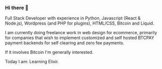 ### Hi there 👋

<!--
**wild-kard/wild-kard** is a ✨ _special_ ✨ repository because its `README.md` (this file) appears on your GitHub profile.

Here are some ideas to get you started:

- 🔭 I’m currently working on ...
- 🌱 I’m currently learning ...
- 👯 I’m looking to collaborate on ...
- 🤔 I’m looking for help with ...
- 💬 Ask me about ...
- 📫 How to reach me: ...
- 😄 Pronouns: ...
- ⚡ Fun fact: ...
-->

Full Stack Developer with experience in Python, Javascript (React & Node.js), Wordpress (and PHP for plugins), HTML/CSS, Bitcoin and Liquid. 

I am currently doing freelance work in web design for ecommerce, primarily for companies that wish to implement customized and self hosted BTCPAY payment backends for self clearing and zero fee payments.

If it involves Bitcoin I'm generally interested. 

Today I am: Learning Elixir. 
